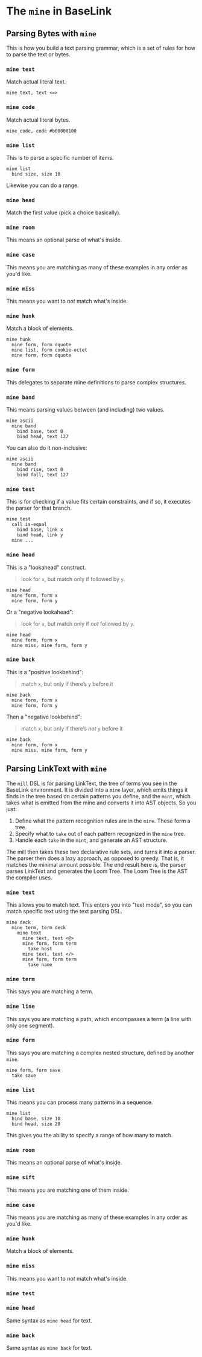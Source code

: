 # The `mine` in BaseLink

## Parsing Bytes with `mine`

This is how you build a text parsing grammar, which is a set of rules
for how to parse the text or bytes.

### `mine text`

Match actual literal text.

```
mine text, text <=>
```

### `mine code`

Match actual literal bytes.

```
mine code, code #b00000100
```

### `mine list`

This is to parse a specific number of items.

```
mine list
  bind size, size 10
```

Likewise you can do a range.

### `mine head`

Match the first value (pick a choice basically).

### `mine room`

This means an optional parse of what's inside.

### `mine case`

This means you are matching as many of these examples in any order as
you'd like.

### `mine miss`

This means you want to _not_ match what's inside.

### `mine hunk`

Match a block of elements.

```
mine hunk
  mine form, form dquote
  mine list, form cookie-octet
  mine form, form dquote
```

### `mine form`

This delegates to separate mine definitions to parse complex structures.

### `mine band`

This means parsing values between (and including) two values.

```
mine ascii
  mine band
    bind base, text 0
    bind head, text 127
```

You can also do it non-inclusive:

```
mine ascii
  mine band
    bind rise, text 0
    bind fall, text 127
```

### `mine test`

This is for checking if a value fits certain constraints, and if so, it
executes the parser for that branch.

```
mine test
  call is-equal
    bind base, link x
    bind head, link y
  mine ...
```

### `mine head`

This is a "lookahead" construct.

> look for `x`, but match only if followed by `y`.

```
mine head
  mine form, form x
  mine form, form y
```

Or a "negative lookahead":

> look for `x`, but match only if _not_ followed by `y`.

```
mine head
  mine form, form x
  mine miss, mine form, form y
```

### `mine back`

This is a "positive lookbehind":

> match `x`, but only if there’s `y` before it

```
mine back
  mine form, form x
  mine form, form y
```

Then a "negative lookbehind":

> match `x`, but only if there’s _not_ `y` before it

```
mine back
  mine form, form x
  mine miss, mine form, form y
```

## Parsing LinkText with `mine`

The `mill` DSL is for parsing LinkText, the tree of terms you see in the
BaseLink environment. It is divided into a `mine` layer, which emits
things it finds in the tree based on certain patterns you define, and
the `mint`, which takes what is emitted from the mine and converts it
into AST objects. So you just:

1. Define what the pattern recognition rules are in the `mine`. These
   form a tree.
2. Specify what to `take` out of each pattern recognized in the `mine`
   tree.
3. Handle each `take` in the `mint`, and generate an AST structure.

The mill then takes these two declarative rule sets, and turns it into a
parser. The parser then does a lazy approach, as opposed to greedy. That
is, it matches the minimal amount possible. The end result here is, the
parser parses LinkText and generates the Loom Tree. The Loom Tree is the
AST the compiler uses.

### `mine text`

This allows you to match text. This enters you into "text mode", so you
can match specific text using the text parsing DSL.

```
mine deck
  mine term, term deck
    mine text
      mine text, text <@>
      mine form, form term
        take host
      mine text, text </>
      mine form, form term
        take name
```

### `mine term`

This says you are matching a term.

### `mine line`

This says you are matching a path, which encompasses a term (a line with
only one segment).

### `mine form`

This says you are matching a complex nested structure, defined by
another `mine`.

```
mine form, form save
  take save
```

### `mine list`

This means you can process many patterns in a sequence.

```
mine list
  bind base, size 10
  bind head, size 20
```

This gives you the ability to specify a range of how many to match.

### `mine room`

This means an optional parse of what's inside.

### `mine sift`

This means you are matching one of them inside.

### `mine case`

This means you are matching as many of these examples in any order as
you'd like.

### `mine hunk`

Match a block of elements.

### `mine miss`

This means you want to _not_ match what's inside.

### `mine test`

### `mine head`

Same syntax as `mine head` for text.

### `mine back`

Same syntax as `mine back` for text.
